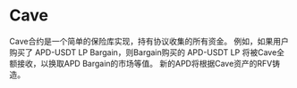 # Cave

Cave合约是一个简单的保险库实现，持有协议收集的所有资金。 例如，如果用户购买了 APD-USDT LP Bargain，则Bargain购买的 APD-USDT LP 将被Cave全额接收，以换取APD Bargain的市场等值。 新的APD将根据Cave资产的RFV铸造。
